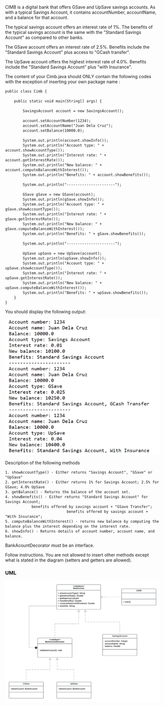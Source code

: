 CIMB is a digital bank that offers GSave and UpSave savings accounts. As with a typical Savings Account, it contains accountNumber, accountName, and a balance for that account.

The typical savings account offers an interest rate of 1%.
The benefits of the typical savings account is the same with the "Standard Savings Account" as compared to other banks.

The GSave account offers an interest rate of 2.5%.
Benefits include the "Standard Savings Account" plus access to "GCash transfer".

The UpSave account offers the highest interest rate of 4.0%.
Benefits include the "Standard Savings Account" plus "with Insurance".

The content of your Cimb.java should ONLY contain the following codes with the exception of inserting your own package name :

    public class Cimb {

        public static void main(String[] args) {

            SavingsAccount account = new SavingsAccount();

            account.setAccountNumber(1234);
            account.setAccountName("Juan Dela Cruz");
            account.setBalance(10000.0);

            System.out.println(account.showInfo());
            System.out.println("Account type: " + account.showAccountType());
            System.out.println("Interest rate: " + account.getInterestRate());
            System.out.println("New balance: " + account.computeBalanceWithInterest());
            System.out.println("Benefits: " + account.showBenefits());

            System.out.println("----------------------");

            GSave gSave = new GSave(account);
            System.out.println(gSave.showInfo());
            System.out.println("Account type: " + gSave.showAccountType());
            System.out.println("Interest rate: " + gSave.getInterestRate());
            System.out.println("New balance: " + gSave.computeBalanceWithInterest());
            System.out.println("Benefits: " + gSave.showBenefits());

            System.out.println("----------------------");

            UpSave upSave = new UpSave(account);
            System.out.println(upSave.showInfo());
            System.out.println("Account type: " + upSave.showAccountType());
            System.out.println("Interest rate: " + upSave.getInterestRate());
            System.out.println("New balance: " + upSave.computeBalanceWithInterest());
            System.out.println("Benefits: " + upSave.showBenefits());
        }
    }

You should display the following output:

<img src="https://github.com/Retchizu/decorator-pattern/blob/main/expected-output.png"/>


Description of the following methods

    1. showAccountType() - Either returns "Savings Account", "GSave" or "UpSave"
    2. getInterestRate() - Either returns 1% for Savings Account; 2.5% for GSave; 4.0% UpSave
    3. getBalance() - Returns the balance of the account set.
    4. showBenefits() - Either returns "Standard Savings Account" for Savings Account;
                benefits offered by savings account + "GSave Transfer";
                                benefits offered by savings account + "With Insurance";
    5. computeBalanceWithInterest() - returns new balance by computing the balance plus the interest depending on the interest rate.
    6. showInfo() - Returns details of account number, account name, and balance.

BankAcountDecorator must be an interface.

Follow instructions. You are not allowed to insert other methods except what is stated in the diagram (setters and getters are allowed).


### UML

<img src="https://github.com/Retchizu/decorator-pattern/blob/main/decorator-pattern-uml.png"/>
